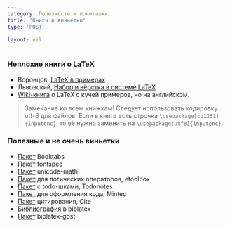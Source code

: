 ```yaml
---
category: Полезности и почиташки
title: 'Книги и виньетки'
type: 'POST'

layout: nil
---
```


### Неплохие книги о LaTeX

* Воронцов, [LaTeX в примерах](http://www.ccas.ru/voron/download/voron05latex.pdf)
* Львовский, [Набор и вёрстка в системе LaTeX](http://www.mccme.ru/free-books/llang/newllang.pdf)
* [Wiki-книга](https://en.wikibooks.org/wiki/LaTeX) о LaTeX c кучей примеров, но на английском. 

> Замечание ко всем книжкам! Следует использовать кодировку utf-8 для файлов. Если в книге есть строчка `\usepackage[cp1251]{inputenc}`, то её нужно заменить на `\usepackage[utf8]{inputenc}`.


### Полезные и не очень виньетки

* [Пакет](http://www.ctan.org/tex-archive/macros/latex/contrib/booktabs/) Booktabs
* [Пакет](https://www.ctan.org/pkg/fontspec) fontspec
* [Пакет](https://www.ctan.org/pkg/unicode-math)  unicode-math
* [Пакет](http://mirror.macomnet.net/pub/CTAN/macros/latex/contrib/etoolbox/etoolbox.pdf)  для логических операторов, etoolbox
* [Пакет](http://ctan.altspu.ru/macros/latex/contrib/todonotes/todonotes.pdf) с todo-шками, Todonotes
* [Пакет](http://mirror.macomnet.net/pub/CTAN/macros/latex/contrib/minted/minted.pdf) для оформления кода, Minted
* [Пакет](https://www.ctan.org/pkg/cite)  цитирования, Cite
* [Библиография](http://www.ctan.org/pkg/biblatex)  в biblatex
* [Пакет](http://www.ctan.org/pkg/biblatex-gost)  biblatex-gost




